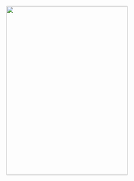 <img width="320" height="445" src="https://spotify-github-profile-nine-psi.vercel.app
/api/view?uid=21jsj34glwsu3dboqjpqzm2sa&cover_image=true&theme=default&bar_color=ff0000&bar_color_cover=true">
